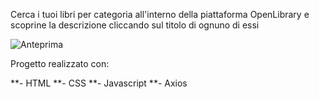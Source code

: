 Cerca i tuoi libri per categoria all'interno della piattaforma OpenLibrary e scoprine la descrizione cliccando sul titolo di ognuno di essi


![Anteprima](https://user-images.githubusercontent.com/124310746/234624260-91b45320-a75f-402c-ac40-9544d48a5498.png)

Progetto realizzato con:

**- HTML
**- CSS
**- Javascript
**- Axios


